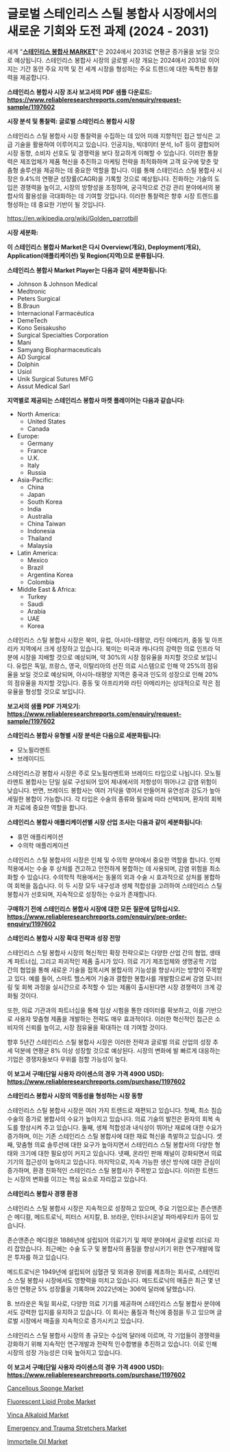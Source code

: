 <p><h1>글로벌 스테인리스 스틸 봉합사 시장에서의 새로운 기회와 도전 과제 (2024 - 2031)</h1></p><p>세계 "<strong><a href="https://www.reliableresearchreports.com/stainless-steel-suture-r1197602?utm_campaign=105&utm_medium=8&utm_source=Github&utm_content=ia&utm_term=09112024&utm_id=stainless-steel-suture">스테인리스 봉합사 MARKET</a></strong>"은 2024에서 2031로 연평균 증가율을 보일 것으로 예상됩니다. 스테인리스 봉합사 시장의 글로벌 시장 개요는 2024에서 2031로 이어지는 기간 동안 주요 지역 및 전 세계 시장을 형성하는 주요 트렌드에 대한 독특한 통찰력을 제공합니다.</p>
<p><strong>스테인리스 봉합사 시장 조사 보고서의 PDF 샘플 다운로드: <a href="https://www.reliableresearchreports.com/enquiry/request-sample/1197602?utm_campaign=105&utm_medium=8&utm_source=Github&utm_content=ia&utm_term=09112024&utm_id=stainless-steel-suture">https://www.reliableresearchreports.com/enquiry/request-sample/1197602</a></strong></p>
<p><strong>시장 분석 및 통찰력: 글로벌 스테인리스 봉합사 시장</strong></p>
<p><p>스테인리스 스틸 봉합사 시장 통찰력을 수집하는 데 있어 미래 지향적인 접근 방식은 고급 기술을 활용하여 이루어지고 있습니다. 인공지능, 빅데이터 분석, IoT 등이 결합되어 시장 동향, 소비자 선호도 및 경쟁력을 보다 정교하게 이해할 수 있습니다. 이러한 통찰력은 제조업체가 제품 혁신을 추진하고 마케팅 전략을 최적화하며 고객 요구에 맞춘 맞춤형 솔루션을 제공하는 데 중요한 역할을 합니다. 이를 통해 스테인리스 스틸 봉합사 시장은 9.4%의 연평균 성장률(CAGR)을 기록할 것으로 예상됩니다. 진화하는 기술의 도입은 경쟁력을 높이고, 시장의 방향성을 조정하며, 궁극적으로 건강 관리 분야에서의 봉합사의 활용성을 극대화하는 데 기여할 것입니다. 이러한 통찰력은 향후 시장 트렌드를 형성하는 데 중요한 기반이 될 것입니다.</p></p>
<p><a href="%7CAUTHORITHY_DOMAIN_URL%7C?utm_campaign=105&utm_medium=8&utm_source=Github&utm_content=ia&utm_term=09112024&utm_id=stainless-steel-suture">https://en.wikipedia.org/wiki/Golden_parrotbill</a></p>
<p><strong>시장 세분화:</strong></p>
<p><strong>이 스테인리스 봉합사 Market은 다시 Overview(개요), Deployment(개요), Application(애플리케이션) 및 Region(지역)으로 분류됩니다.</strong></p>
<p><strong>스테인리스 봉합사 Market Player는 다음과 같이 세분화됩니다:</strong></p>
<p><ul><li>Johnson & Johnson Medical</li><li>Medtronic</li><li>Peters Surgical</li><li>B.Braun</li><li>Internacional Farmacéutica</li><li>DemeTech</li><li>Kono Seisakusho</li><li>Surgical Specialties Corporation</li><li>Mani</li><li>Samyang Biopharmaceuticals</li><li>AD Surgical</li><li>Dolphin</li><li>Usiol</li><li>Unik Surgical Sutures MFG</li><li>Assut Medical Sarl</li></ul></p>
<p><strong>지역별로 제공되는 스테인리스 봉합사 마켓 플레이어는 다음과 같습니다:</strong></p>
<p><ul>
    <li>
        North America:
        <ul>
            <li>United States</li>
            <li>Canada</li>
        </ul>
    </li>
    <li>
        Europe:
        <ul>
            <li>Germany</li>
            <li>France</li>
            <li>U.K.</li>
            <li>Italy</li>
            <li>Russia</li>
        </ul>
    </li>
    <li>
        Asia-Pacific:
        <ul>
            <li>China</li>
            <li>Japan</li>
            <li>South Korea</li>
            <li>India</li>
            <li>Australia</li>
            <li>China Taiwan</li>
            <li>Indonesia</li>
            <li>Thailand</li>
            <li>Malaysia</li>
        </ul>
    </li>
    <li>
        Latin America:
        <ul>
            <li>Mexico</li>
            <li>Brazil</li>
            <li>Argentina Korea</li>
            <li>Colombia</li>
        </ul>
    </li>
    <li>
        Middle East & Africa:
        <ul>
            <li>Turkey</li>
            <li>Saudi</li>
            <li>Arabia</li>
            <li>UAE</li>
            <li>Korea</li>
        </ul>
    </li>
    </ul></p>
<p><p>스테인리스 스틸 봉합사 시장은 북미, 유럽, 아시아-태평양, 라틴 아메리카, 중동 및 아프리카 지역에서 크게 성장하고 있습니다. 북미는 미국과 캐나다의 강력한 의료 인프라 덕분에 시장을 지배할 것으로 예상되며, 약 30%의 시장 점유율을 차지할 것으로 보입니다. 유럽은 독일, 프랑스, 영국, 이탈리아의 선진 의료 시스템으로 인해 약 25%의 점유율을 보일 것으로 예상되며, 아시아-태평양 지역은 중국과 인도의 성장으로 인해 20%의 점유율을 차지할 것입니다. 중동 및 아프리카와 라틴 아메리카는 상대적으로 작은 점유율을 형성할 것으로 보입니다.</p></p>
<p><strong>보고서의 샘플 PDF 가져오기: <a href="https://www.reliableresearchreports.com/enquiry/request-sample/1197602?utm_campaign=105&utm_medium=8&utm_source=Github&utm_content=ia&utm_term=09112024&utm_id=stainless-steel-suture">https://www.reliableresearchreports.com/enquiry/request-sample/1197602</a></strong></p>
<p><strong>스테인리스 봉합사 유형별 시장 분석은 다음으로 세분화됩니다:</strong></p>
<p><ul><li>모노필라멘트</li><li>브레이디드</li></ul></p>
<p><p>스테인리스강 봉합사 시장은 주로 모노필라멘트와 브레이드 타입으로 나뉩니다. 모노필라멘트 봉합사는 단일 실로 구성되어 있어 체내에서의 저항성이 뛰어나고 감염 위험이 낮습니다. 반면, 브레이드 봉합사는 여러 가닥을 엮어서 만들어져 유연성과 강도가 높아 세밀한 봉합이 가능합니다. 각 타입은 수술의 종류와 필요에 따라 선택되며, 환자의 회복과 치료에 중요한 역할을 합니다.</p></p>
<p><strong>스테인리스 봉합사 애플리케이션별 시장 산업 조사는 다음과 같이 세분화됩니다:</strong></p>
<p><ul><li>휴먼 애플리케이션</li><li>수의학 애플리케이션</li></ul></p>
<p><p>스테인리스 스틸 봉합사의 시장은 인체 및 수의학 분야에서 중요한 역할을 합니다. 인체 적용에서는 수술 후 상처를 견고하고 안전하게 봉합하는 데 사용되며, 감염 위험을 최소화할 수 있습니다. 수의학적 적용에서는 동물의 외과 수술 시 효과적으로 상처를 봉합하여 회복을 돕습니다. 이 두 시장 모두 내구성과 생체 적합성을 고려하여 스테인리스 스틸 봉합사가 선호되며, 지속적으로 성장하는 수요가 존재합니다.</p></p>
<p><strong>구매하기 전에 스테인리스 봉합사 시장에 대한 모든 질문에 답하십시오. <a href="https://www.reliableresearchreports.com/enquiry/pre-order-enquiry/1197602?utm_campaign=105&utm_medium=8&utm_source=Github&utm_content=ia&utm_term=09112024&utm_id=stainless-steel-suture">https://www.reliableresearchreports.com/enquiry/pre-order-enquiry/1197602</a></strong></p>
<p><strong>스테인리스 봉합사 시장 확대 전략과 성장 전망</strong></p>
<p><p>스테인리스 스틸 봉합사 시장의 혁신적인 확장 전략으로는 다양한 산업 간의 협업, 생태계 파트너십, 그리고 파괴적인 제품 출시가 있다. 의료 기기 제조업체와 생명공학 기업 간의 협업을 통해 새로운 기술을 접목시켜 봉합사의 기능성을 향상시키는 방향이 주목받고 있다. 예를 들어, 스마트 헬스케어 기술과 결합한 봉합사를 개발함으로써 감염 모니터링 및 회복 과정을 실시간으로 추적할 수 있는 제품이 출시된다면 시장 경쟁력이 크게 강화될 것이다.</p><p>또한, 의료 기관과의 파트너십을 통해 임상 시험을 통한 데이터를 확보하고, 이를 기반으로 사용자 맞춤형 제품을 개발하는 전략도 매우 효과적이다. 이러한 혁신적인 접근은 소비자의 신뢰를 높이고, 시장 점유율을 확대하는 데 기여할 것이다.</p><p>향후 5년간 스테인리스 스틸 봉합사 시장은 이러한 전략과 글로벌 의료 산업의 성장 추세 덕분에 연평균 8% 이상 성장할 것으로 예상된다. 시장의 변화에 발 빠르게 대응하는 기업은 경쟁자들보다 우위를 점할 가능성이 높다.</p></p>
<p><strong>이 보고서 구매(단일 사용자 라이센스의 경우 가격 4900 USD): <a href="https://www.reliableresearchreports.com/purchase/1197602?utm_campaign=105&utm_medium=8&utm_source=Github&utm_content=ia&utm_term=09112024&utm_id=stainless-steel-suture">https://www.reliableresearchreports.com/purchase/1197602</a></strong></p>
<p><strong>스테인리스 봉합사 시장의 역동성을 형성하는 시장 동향</strong></p>
<p><p>스테인리스 스틸 봉합사 시장은 여러 가지 트렌드로 재편되고 있습니다. 첫째, 최소 침습 수술의 증가로 봉합사의 수요가 높아지고 있습니다. 의료 기술의 발전은 환자의 회복 속도를 향상시켜 주고 있습니다. 둘째, 생체 적합성과 내식성이 뛰어난 재료에 대한 수요가 증가하며, 이는 기존 스테인리스 스틸 봉합사에 대한 재료 혁신을 촉발하고 있습니다. 셋째, 맞춤형 의료 솔루션에 대한 요구가 높아지면서 스테인리스 스틸 봉합사의 다양한 형태와 크기에 대한 필요성이 커지고 있습니다. 넷째, 온라인 판매 채널이 강화되면서 의료 기기의 접근성이 높아지고 있습니다. 마지막으로, 지속 가능한 생산 방식에 대한 관심이 증가하며, 환경 친화적인 스테인리스 스틸 봉합사가 주목받고 있습니다. 이러한 트렌드는 시장의 변화를 이끄는 핵심 요소로 자리잡고 있습니다.</p></p>
<p><strong>스테인리스 봉합사 경쟁 환경</strong></p>
<p><p>스테인리스 스틸 봉합사 시장은 지속적으로 성장하고 있으며, 주요 기업으로는 존슨앤존슨 메디컬, 메드트로닉, 피터스 서지칼, B. 브라운, 인터나시온날 파마세우티카 등이 있습니다.</p><p>존슨앤존슨 메디컬은 1886년에 설립되어 의료기기 및 제약 분야에서 글로벌 리더로 자리 잡았습니다. 최근에는 수술 도구 및 봉합사의 품질을 향상시키기 위한 연구개발에 많은 투자를 하고 있습니다.</p><p>메드트로닉은 1949년에 설립되어 심혈관 및 외과용 장비를 제조하는 회사로, 스테인리스 스틸 봉합사 시장에서도 영향력을 미치고 있습니다. 메드트로닉의 매출은 최근 몇 년 동안 연평균 5% 성장률을 기록하며 2022년에는 306억 달러에 달했습니다.</p><p>B. 브라운은 독일 회사로, 다양한 의료 기기를 제공하며 스테인리스 스틸 봉합사 분야에서도 강력한 입지를 유지하고 있습니다. 이 회사는 품질과 혁신에 중점을 두고 있으며 글로벌 시장에서 매출을 지속적으로 증가시키고 있습니다.</p><p>스테인리스 스틸 봉합사 시장의 총 규모는 수십억 달러에 이르며, 각 기업들이 경쟁력을 강화하기 위해 지속적인 연구개발과 전략적 인수합병을 추진하고 있습니다. 이로 인해 시장의 성장 가능성은 더욱 높아지고 있습니다.</p></p>
<p><strong>이 보고서 구매(단일 사용자 라이센스의 경우 가격 4900 USD): <a href="https://www.reliableresearchreports.com/purchase/1197602?utm_campaign=105&utm_medium=8&utm_source=Github&utm_content=ia&utm_term=09112024&utm_id=stainless-steel-suture">https://www.reliableresearchreports.com/purchase/1197602</a></strong></p>
<p><p><a href="https://issuu.com/reportprime-2/docs/cancellous-sponge-market-size-2030._484466cbd006d6?utm_campaign=105&utm_medium=8&utm_source=Github&utm_content=ia&utm_term=09112024&utm_id=stainless-steel-suture">Cancellous Sponge Market</a></p><p><a href="https://issuu.com/reportprime-2/docs/fluorescent-lipid-probe-market-size_b54d38cbce3780?utm_campaign=105&utm_medium=8&utm_source=Github&utm_content=ia&utm_term=09112024&utm_id=stainless-steel-suture">Fluorescent Lipid Probe Market</a></p><p><a href="https://github.com/delorasywf/Market-Research-Report-List-1/blob/main/vinca-alkaloid-market.md?utm_campaign=105&utm_medium=8&utm_source=Github&utm_content=ia&utm_term=09112024&utm_id=stainless-steel-suture">Vinca Alkaloid Market</a></p><p><a href="https://issuu.com/reportprime-2/docs/emergency-and-trauma-stretchers-mar_19e40f6c645102?utm_campaign=105&utm_medium=8&utm_source=Github&utm_content=ia&utm_term=09112024&utm_id=stainless-steel-suture">Emergency and Trauma Stretchers Market</a></p><p><a href="https://github.com/mac1evjen/Market-Research-Report-List-1/blob/main/immortelle-oil-market.md?utm_campaign=105&utm_medium=8&utm_source=Github&utm_content=ia&utm_term=09112024&utm_id=stainless-steel-suture">Immortelle Oil Market</a></p></p>